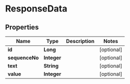 

# ResponseData


## Properties

| Name | Type | Description | Notes |
|------------ | ------------- | ------------- | -------------|
|**id** | **Long** |  |  [optional] |
|**sequenceNo** | **Integer** |  |  [optional] |
|**text** | **String** |  |  [optional] |
|**value** | **Integer** |  |  [optional] |



